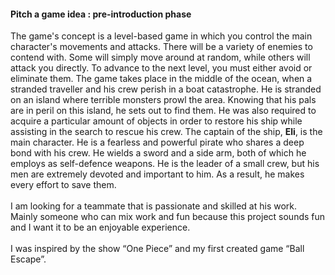 <h4>Pitch a game idea : pre-introduction phase</h4>
The game's concept is a level-based game in which you control the main character's movements and attacks. There will be a variety of enemies to contend with. Some will simply move around at random, while others will attack you directly. To advance to the next level, you must either avoid or eliminate them.
The game takes place in the middle of the ocean, when a stranded traveller and his crew perish in a boat catastrophe. He is stranded on an island where terrible monsters prowl the area. Knowing that his pals are in peril on this island, he sets out to find them. He was also required to acquire a particular amount of objects in order to restore his ship while assisting in the search to rescue his crew.
The captain of the ship, <b>Eli</b>, is the main character. He is a fearless and powerful pirate who shares a deep bond with his crew. He wields a sword and a side arm, both of which he employs as self-defence weapons. He is the leader of a small crew, but his men are extremely devoted and important to him. As a result, he makes every effort to save them.<br>
<br>I am looking for a teammate that is passionate and skilled at his work. Mainly someone who can mix work and fun because this project sounds fun and I want it to be an enjoyable experience.<br>
<br>I was inspired by the show “One Piece” and my first created game “Ball Escape”.
